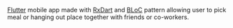 [Flutter](https://flutter.io/) mobile app made with [RxDart](https://github.com/ReactiveX/rxdart) and [BLoC](https://medium.com/flutter-community/reactive-programming-streams-bloc-6f0d2bd2d248) pattern allowing user to pick meal or hanging out place together with friends or co-workers.

